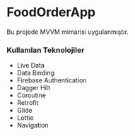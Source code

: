 # FoodOrderApp

 Bu projede MVVM mimarisi uygulanmıştır.
 
 ### Kullanılan Teknolojiler
 
- Live Data
- Data Binding
- Firebase Authentication
- Dagger Hilt
- Coroutine
- Retrofit
- Glide
- Lottie
- Navigation
